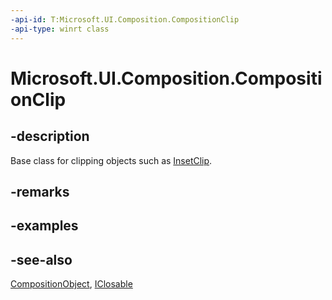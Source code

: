 ```yaml
---
-api-id: T:Microsoft.UI.Composition.CompositionClip
-api-type: winrt class
---
```


<!-- Class syntax.
public class CompositionClip : Windows.UI.Composition.CompositionObject, Windows.UI.Composition.ICompositionClip, Windows.UI.Composition.ICompositionClip2
-->

# Microsoft.UI.Composition.CompositionClip

## -description
Base class for clipping objects such as [InsetClip](insetclip.md).

## -remarks

## -examples

## -see-also
[CompositionObject](compositionobject.md), [IClosable](/uwp/api/windows.foundation.iclosable)
